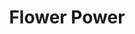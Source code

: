 ---
layout: gamepage
lang: "it"
title: "Flower Power"

game: "Il Gioco"
game-description: "🌷 Gioca la formica regina<br>
🌷 <b>Guida le tue formiche al sicuro</b><br>
🌷 Raccogli il cibo per la tua colonia<br>
🌷 <b>Evita le pozzanghere</b><br>"

development: "Lo Sviluppo"
development-description: "🌼 <b>Prototipo di 10 ore</b><br>
🌼 Compito per un corso<br>
🌼 Processo passo passo: <a href='https://miro.com/app/board/uXjVMfz0c60=/' target='_blank'>lavagna su miro</a><br>
🌼 Spunto iniziale: <b>due concetti</b><br>
🐜 <i>'Sei la fonte del potere'</i><br>
🐜 <i>'Inizia con niente'</i>"

cover_image: "/assets/FlowerPower/flowerpower_banner.png"
background_image: "/assets/FlowerPower/flowerpower_background.png"
background_color: "#615aed"

gallery:
  - "/assets/FlowerPower/1.jpg"

lang_links:
  it: "/it/projects/flowerpower.html"
  en: "/en/projects/flowerpower.html"

title-font: "/assets/FlowerPower/SundayBest.ttf"
text-font: ""
title-color: "black"
text-color: "#555"

gamePage: "https://ary-and-navy.itch.io/flower-power"
download: "Scarica l'exe"
visitSite: "Apri su Itch.io!"

gameName: "flowerpower"

img1: "/assets/FlowerPower/img1.png"
img2: "/assets/FlowerPower/img2.png"
img3: "/assets/FlowerPower/img3.gif"
img4: "/assets/FlowerPower/img4.png"
---